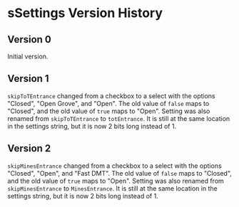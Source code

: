 # sSettings Version History

## Version 0

Initial version.

## Version 1

`skipToTEntrance` changed from a checkbox to a select with the options "Closed", "Open Grove", and "Open". The old value of `false` maps to "Closed", and the old value of `true` maps to "Open".
Setting was also renamed from `skipToTEntrance` to `totEntrance`.
It is still at the same location in the settings string, but it is now 2 bits long instead of 1.

## Version 2

`skipMinesEntrance` changed from a checkbox to a select with the options "Closed", "Open", and "Fast DMT". The old value of `false` maps to "Closed", and the old value of `true` maps to "Open".
Setting was also renamed from `skipMinesEntrance` to `MinesEntrance`.
It is still at the same location in the settings string, but it is now 2 bits long instead of 1.